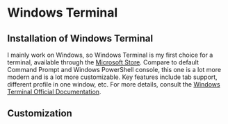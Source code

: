 # Windows Terminal

## Installation of Windows Terminal

I mainly work on Windows, so Windows Terminal is my first choice for a terminal, available through the [Microsoft Store](https://apps.microsoft.com/detail/9n0dx20hk701?hl=en-US&gl=US). Compare to default Command Prompt and Windows PowerShell console, this one is a lot more modern and is a lot more customizable. Key features include tab support, different profile in one window, etc. For more details, consult the [Windows Terminal Official Documentation](https://learn.microsoft.com/en-us/windows/terminal/).

## Customization
